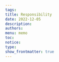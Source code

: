 ```yaml
---
tags: 
title: Responsibility
date: 2022-12-05
description: 
authors: 
menu: memo
toc: 
notice: 
type: 
show_frontmatter: true
---
```

